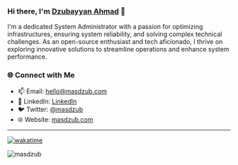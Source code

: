 
### Hi there, I'm [Dzubayyan Ahmad](https://github.com/masdzub) 👋

I'm a dedicated System Administrator with a passion for optimizing infrastructures, ensuring system reliability, and solving complex technical challenges. 
As an open-source enthusiast and tech aficionado, I thrive on exploring innovative solutions to streamline operations and enhance system performance.

### 🌐 Connect with Me

- 📫 Email: [hello@masdzub.com](mailto:hello@masdzub.com)
- 💼 LinkedIn: [LinkedIn](https://www.linkedin.com/in/masdzub/)
- 🐦 Twitter: [@masdzub](https://twitter.com/masdzub)
- 🌐 Website: [masdzub.com](https://masdzub.com)

---
[![wakatime](https://wakatime.com/badge/user/018c865c-c230-4f3e-b419-49dad69aab1d.svg)](https://wakatime.com/@018c865c-c230-4f3e-b419-49dad69aab1d) 
<p align="left"> <img src="https://komarev.com/ghpvc/?username=masdzub&label=Profile%20views&color=0e75b6&style=flat" alt="masdzub" /> </p> 
